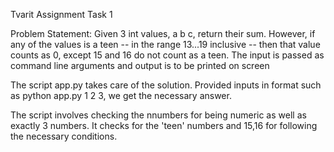 Tvarit Assignment Task 1

Problem Statement:
Given 3 int values, a b c, return their sum. However, if any of the values is a teen -- in the range 13...19
inclusive -- then that value counts as 0, except 15 and 16 do not count as a teen. The input is passed as
command line arguments and output is to be printed on screen


The script app.py takes care of the solution. 
Provided inputs in format such as python app.py 1 2 3, we get the necessary answer.

The script involves checking the nnumbers for being numeric as well as exactly 3 numbers. It checks for the 'teen' numbers and 15,16 for following the necessary conditions.

